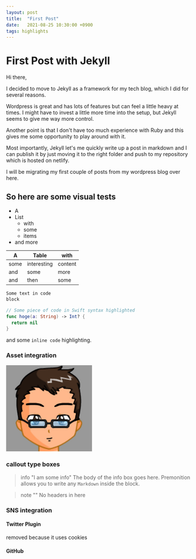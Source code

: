 ```yaml
---
layout: post
title:  "First Post"
date:   2021-08-25 10:30:00 +0900
tags: highlights
---
```


# First Post with Jekyll

Hi there,  

I decided to move to Jekyll as a framework for my tech blog, which I did for several reasons.

Wordpress is great and has lots of features but can feel a little heavy at times. I might have to invest a little more time into the setup, but Jekyll seems to give me way more control.

Another point is that I don't have too much experience with Ruby and this gives me some opportunity to play around with it.

Most importantly, Jekyll let's me quickly write up a post in markdown and I can publish it by just moving it to the right folder and push to my repository which is hosted on netlify.

I will be migrating my first couple of posts from my wordpress blog over here.

## So here are some visual tests

- A 
- List 
  - with
  - some
  - items
- and more

| A    | Table       | with    |
| ---- | ----------- | ------- |
| some | interesting | content |
| and  | some        | more    |
| and  | then        | some    |

```
Some text in code
block
```

```swift
// Some piece of code in Swift syntax highlighted
func hoge(a: String) -> Int? {
  return nil
}
```

and some `inline code` highlighting.

### Asset integration

![imae](/assets/img/avatar.png)

### callout type boxes

> info "I am some info"
> The body of the info box goes here. Premonition allows you to write any `Markdown` inside the block.

> note ""
> No headers in here

### SNS integration

#### Twitter Plugin

removed because it uses cookies

#### GitHub

